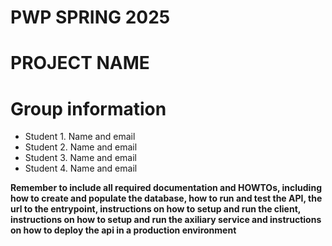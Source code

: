 # PWP SPRING 2025
# PROJECT NAME
# Group information
* Student 1. Name and email
* Student 2. Name and email
* Student 3. Name and email
* Student 4. Name and email


__Remember to include all required documentation and HOWTOs, including how to create and populate the database, how to run and test the API, the url to the entrypoint, instructions on how to setup and run the client, instructions on how to setup and run the axiliary service and instructions on how to deploy the api in a production environment__


